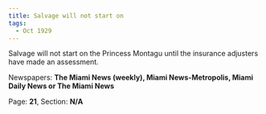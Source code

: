 ```yaml
---  
title: Salvage will not start on  
tags:  
  - Oct 1929  
---  
```

  
Salvage will not start on the Princess Montagu until the insurance adjusters have made an assessment.  
  
Newspapers: **The Miami News (weekly), Miami News-Metropolis, Miami Daily News or The Miami News**  
  
Page: **21**, Section: **N/A** 
